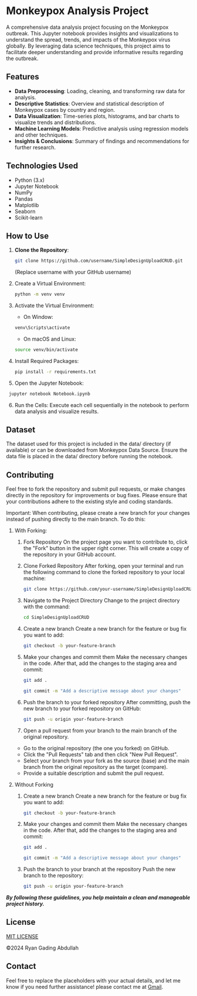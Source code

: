 # Monkeypox Analysis Project

A comprehensive data analysis project focusing on the Monkeypox outbreak. This Jupyter notebook provides insights and visualizations to understand the spread, trends, and impacts of the Monkeypox virus globally. By leveraging data science techniques, this project aims to facilitate deeper understanding and provide informative results regarding the outbreak.

## Features

- **Data Preprocessing**: Loading, cleaning, and transforming raw data for analysis.
- **Descriptive Statistics**: Overview and statistical description of Monkeypox cases by country and region.
- **Data Visualization**: Time-series plots, histograms, and bar charts to visualize trends and distributions.
- **Machine Learning Models**: Predictive analysis using regression models and other techniques.
- **Insights & Conclusions**: Summary of findings and recommendations for further research.

## Technologies Used

- Python (3.x)
- Jupyter Notebook
- NumPy
- Pandas
- Matplotlib
- Seaborn
- Scikit-learn

## How to Use

1. **Clone the Repository**:

   ```bash
   git clone https://github.com/username/SimpleDesignUploadCRUD.git
   ```

   (Replace username with your GitHub username)

2. Create a Virtual Environment:

   ```bash
   python -m venv venv

   ```

4. Activate the Virtual Environment:

   - On Window:

   ```bash
   venv\Scripts\activate

   ```

   - On macOS and Linux:

   ```bash
   source venv/bin/activate

   ```

5. Install Required Packages:

   ```bash
   pip install -r requirements.txt

   ```

6. Open the Jupyter Notebook:

  ```bash
   jupyter notebook Notebook.ipynb

   ```

6. Run the Cells: Execute each cell sequentially in the notebook to perform data analysis and visualize results.

## Dataset

The dataset used for this project is included in the data/ directory (if available) or can be downloaded from Monkeypox Data Source. Ensure the data file is placed in the data/ directory before running the notebook.

## Contributing

Feel free to fork the repository and submit pull requests, or make changes directly in the repository for improvements or bug fixes. Please ensure that your contributions adhere to the existing style and coding standards.

Important: When contributing, please create a new branch for your changes instead of pushing directly to the main branch. To do this:

1. With Forking:

   1. Fork Repository
      On the project page you want to contribute to, click the "Fork" button in the upper right corner. This will create a copy of the repository in your GitHub account.
   2. Clone Forked Repository
      After forking, open your terminal and run the following command to clone the forked repository to your local machine:

      ```bash
      git clone https://github.com/your-username/SimpleDesignUploadCRUD.git
      ```

   3. Navigate to the Project Directory
      Change to the project directory with the command:

      ```bash
      cd SimpleDesignUploadCRUD
      ```

   4. Create a new branch
      Create a new branch for the feature or bug fix you want to add:

      ```bash
      git checkout -b your-feature-branch
      ```

   5. Make your changes and commit them
      Make the necessary changes in the code. After that, add the changes to the staging area and commit:

      ```bash
      git add .
      ```

      ```bash
      git commit -m "Add a descriptive message about your changes"
      ```

   6. Push the branch to your forked repository
      After committing, push the new branch to your forked repository on GitHub:

      ```bash
      git push -u origin your-feature-branch
      ```

   7. Open a pull request from your branch to the main branch of the original repository.

   - Go to the original repository (the one you forked) on GitHub.
   - Click the "Pull Requests" tab and then click "New Pull Request".
   - Select your branch from your fork as the source (base) and the main branch from the original repository as the target (compare).
   - Provide a suitable description and submit the pull request.

2. Without Forking

   1. Create a new branch
      Create a new branch for the feature or bug fix you want to add:

      ```bash
      git checkout -b your-feature-branch
      ```

   2. Make your changes and commit them
      Make the necessary changes in the code. After that, add the changes to the staging area and commit:

      ```bash
      git add .
      ```

      ```bash
      git commit -m "Add a descriptive message about your changes"
      ```

   3. Push the branch to your branch at the repository
      Push the new branch to the repository:

      ```bash
      git push -u origin your-feature-branch
      ```

   <!-- 4. Merge changes back to the main branch:
      If you have write access to the main repository, you can merge your changes back to the main branch:
      ```bash
      git checkout main
      git merge your-feature-branch
      ```

   5. (Optional) Delete the branch after merging:
      After merging, you can delete the feature branch to keep the repository clean:
      ```bash
      git branch -d your-feature-branch
      ``` -->

**_By following these guidelines, you help maintain a clean and manageable project history._**

## License

[MIT LICENSE](LICENSE)

&copy;2024 Ryan Gading Abdullah

## Contact

Feel free to replace the placeholders with your actual details, and let me know if you need further assistance! please contact me at [Gmail](mailto:ryangabdullah9@gmail.com).

<!-- ## Support Me

[Saweria](https://saweria.co/en) -->
